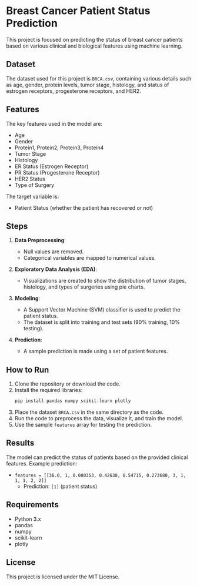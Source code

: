 
# Breast Cancer Patient Status Prediction

This project is focused on predicting the status of breast cancer patients based on various clinical and biological features using machine learning.

## Dataset

The dataset used for this project is `BRCA.csv`, containing various details such as age, gender, protein levels, tumor stage, histology, and status of estrogen receptors, progesterone receptors, and HER2.

## Features

The key features used in the model are:
- Age
- Gender
- Protein1, Protein2, Protein3, Protein4
- Tumor Stage
- Histology
- ER Status (Estrogen Receptor)
- PR Status (Progesterone Receptor)
- HER2 Status
- Type of Surgery

The target variable is:
- Patient Status (whether the patient has recovered or not)

## Steps

1. **Data Preprocessing**: 
   - Null values are removed.
   - Categorical variables are mapped to numerical values.
   
2. **Exploratory Data Analysis (EDA)**: 
   - Visualizations are created to show the distribution of tumor stages, histology, and types of surgeries using pie charts.

3. **Modeling**:
   - A Support Vector Machine (SVM) classifier is used to predict the patient status.
   - The dataset is split into training and test sets (90% training, 10% testing).
   
4. **Prediction**:
   - A sample prediction is made using a set of patient features.

## How to Run

1. Clone the repository or download the code.
2. Install the required libraries:
   ```bash
   pip install pandas numpy scikit-learn plotly
   ```
3. Place the dataset `BRCA.csv` in the same directory as the code.
4. Run the code to preprocess the data, visualize it, and train the model.
5. Use the sample `features` array for testing the prediction.

## Results

The model can predict the status of patients based on the provided clinical features. Example prediction:
- `features = [[36.0, 1, 0.080353, 0.42638, 0.54715, 0.273680, 3, 1, 1, 1, 2, 2]]`
  - Prediction: `[1]` (patient status)

## Requirements

- Python 3.x
- pandas
- numpy
- scikit-learn
- plotly

## License

This project is licensed under the MIT License.
